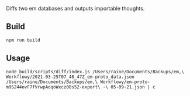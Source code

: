 Diffs two em databases and outputs importable thoughts.

## Build

```sh
npm run build
```

## Usage

`node build/scripts/diff/index.js /Users/raine/Documents/Backups/em,\ Workflowy/2021-03-25T07_48_47Z_em-proto_data.json /Users/raine/Documents/Backups/em,\ Workflowy/em-proto-m9S244ovF7fVrwpAoqoWxcz08s52-export\ -\ 05-09-21.json | c`
